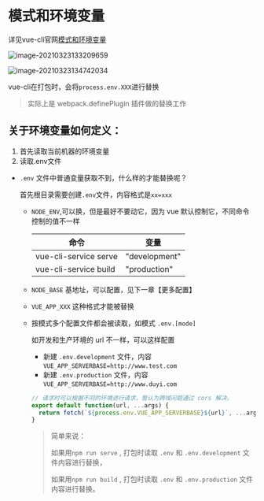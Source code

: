 # 模式和环境变量

详见vue-cli官网[模式和环境变量](https://cli.vuejs.org/zh/guide/mode-and-env.html#%E6%A8%A1%E5%BC%8F%E5%92%8C%E7%8E%AF%E5%A2%83%E5%8F%98%E9%87%8F)

![image-20210323133209659](https://qwq9527.gitee.io/resource/imgs/20210323134742.png)

![image-20210323134742034](https://qwq9527.gitee.io/resource/imgs/20210323134742.png)

vue-cli在打包时，会将`process.env.XXX`进行替换

>  实际上是 webpack.definePlugin 插件做的替换工作

## 关于环境变量如何定义：

1. 首先读取当前机器的环境变量
2. 读取.env文件

- `.env` 文件中普通变量获取不到，什么样的才能替换呢？

  首先根目录需要创建`.env`文件，内容格式是`xx=xxx`

  - `NODE_ENV`,可以换，但是最好不要动它，因为 vue 默认控制它，不同命令控制的值不一样

    | 命令                  | 变量          |
    | --------------------- | ------------- |
    | vue-cli-service serve | "development" |
    | vue-cli-service build | "production"  |

  - `NODE_BASE` 基地址，可以配置，见下一章【更多配置】

  - `VUE_APP_XXX` 这种格式才能被替换

  - 按模式多个配置文件都会被读取，如模式 `.env.[mode]` 

    如开发和生产环境的 url 不一样，可以这样配置

    - 新建 `.env.development` 文件，内容`VUE_APP_SERVERBASE=http://www.test.com` 
    - 新建 `.env.production` 文件，内容`VUE_APP_SERVERBASE=http://www.duyi.com` 

    ```js
    // 请求时可以根据不同的环境进行请求，暂认为跨域问题通过 cors 解决。
    export default function(url, ...args) {
      return fetch(`${process.env.VUE_APP_SERVERBASE}${url}`, ...args);
    }
    ```

    > 简单来说：
    >
    >  如果用`npm run serve` , 打包时读取 `.env` 和 `.env.development` 文件内容进行替换，
    >
    > 如果用`npm run build` , 打包时读取 `.env` 和 `.env.production` 文件内容进行替换。



